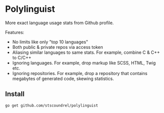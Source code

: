 # Polylinguist

More exact language usage stats from Github profile.

Features:
- No limits like only "top 10 languages"
- Both public & private repos via access token
- Aliasing similar languages to same stats. For example, combine C & C++ to C/C++
- Ignoring languages. For example, drop markup like SCSS, HTML, Twig etc.
- Ignoring repositories. For example, drop a repository that contains megabytes of generated code, skewing statistics.

## Install

`go get github.com/stscoundrel/polylinguist`
